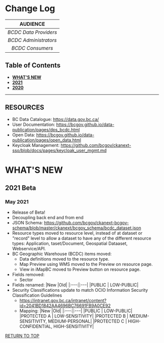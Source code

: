 # Change Log

|**AUDIENCE**|
|:---:|
| *BCDC Data Providers* | 
| *BCDC Administrators* | 
| *BCDC Consumers* |

## Table of Contents
+ [**WHAT'S NEW**](#whats-new)
+ [**2021**](#2021)
+ [**2020**](#2020)

-----------------------

## RESOURCES
+ BC Data Catalogue: https://data.gov.bc.ca/
+ User Documentation: https://bcgov.github.io/data-publication/pages/dps_bcdc.html
+ Open Data: https://bcgov.github.io/data-publication/pages/open_data.html
+ Keycloak Management: https://github.com/bcgov/ckanext-sso/blob/docs/pages/keycloak_user_mgmt.md

# WHAT'S NEW
## 2021 Beta
### May 2021
+ Release of Beta!
+ Decoupling back end and from end
+ JSON Schema: https://github.com/bcgov/ckanext-bcgov-schema/blob/master/ckanext/bcgov_schema/bcdc_dataset.json
+ Resource types moved to resource level, instead of at dataset or "record" level to allow a dataset to have any of the different resource types: Application, taset/Document, Geospatial Dataaset, Webservice/API.
+ BC Geographic Warehouse (BCDC) items moved:
    - Data definitions moved to the resource type.
    - Map Preview using WMS moved to the Preview on resource page.
    - View in iMapBC moved to Preview button on resource page.
+ Fields removed:
    - Sector
+ Fields renamed:
|New |Old|
|:---:|:---|
|PUBLIC | LOW-PUBLIC|
+ Security Classifications update to match OCIO Information Security Classification Guidelines
    - https://intranet.gov.bc.ca/intranet/content?id=2041BD1842AA4696BC76691FB9A0CE92
    - Mapping:
|New |Old|
|:---:|:---|
|PUBLIC | LOW-PUBLIC|
|PROTECTED A | LOW-SENSITIVITY|
|PROTECTED B | MEDIUM-SENSITIVITY, MEDIUM-PERSONAL|
|PROTECTED C | HIGH-CONFIDENTIAL, HIGH-SENSITIVITY|


[RETURN TO TOP][1]

[1]: #changelog
